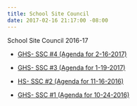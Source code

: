 ```yaml
---
title: School Site Council
date: 2017-02-16 21:17:00 -08:00
---
```


School Site Council 2016-17

- [GHS- SSC #4 (Agenda for 2-16-2017)](http://links.schoolloop.com/link/rd?href=736c5f6c696e6b6666303163633065623266687474703a2f2f6768732d617573642d63612e7363686f6f6c6c6f6f702e636f6d2f66696c652f313330313735323531303336352f313334353237393135373034312f313633353433303534373739333538393930302e706466)

- [GHS- SSC #3 (Agenda for 1-19-2017)](http://links.schoolloop.com/link/rd?href=736c5f6c696e6b6666303163633065623266687474703a2f2f6768732d617573642d63612e7363686f6f6c6c6f6f702e636f6d2f66696c652f313330313735323531303336352f313334353237393135373034312f313833383039373435363537333334393730322e706466)

- [HS- SSC #2 (Agenda for 11-16-2016)](http://links.schoolloop.com/link/rd?href=736c5f6c696e6b6666303163633065623266687474703a2f2f6768732d617573642d63612e7363686f6f6c6c6f6f702e636f6d2f66696c652f313330313735323531303336352f313334353237393135373034312f3136393431303331313336323733393637312e706466)

- [GHS- SSC #1 (Agenda for 10-24-2016)](http://links.schoolloop.com/link/rd?href=736c5f6c696e6b6666303163633065623266687474703a2f2f6768732d617573642d63612e7363686f6f6c6c6f6f702e636f6d2f66696c652f313330313735323531303336352f313334353237393135373034312f323937343431323539333732373138323738312e706466)